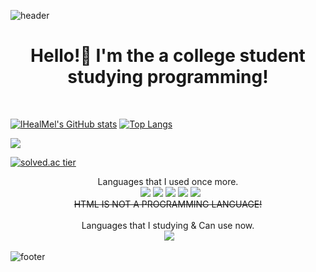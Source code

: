 ![header](https://capsule-render.vercel.app/api?type=Waving&color=gradient&height=300&section=header&text=lHealMel&fontSize=50)

<h1 align="center">Hello!👋 I'm the a college student studying programming!</h1>

<br>
           
[![lHealMel's GitHub stats](https://github-readme-stats.vercel.app/api?username=lHealMel&show_icons=true&theme=radical)](https://github.com/anuraghazra/github-readme-stats)
[![Top Langs](https://github-readme-stats.vercel.app/api/top-langs/?username=lHealMel&layout=compact&theme=radical)](https://github.com/anuraghazra/github-readme-stats)

<img src="https://img.shields.io/badge/BOJ-3766AB?style=for-the-badge&logo=appveyor&logo=pinboard&logoColor=white&link=https://www.acmicpc.net/user/mtn2072"></a>

[![solved.ac tier](http://mazassumnida.wtf/api/generate_badge?boj=mtn2072)](https://solved.ac/mtn2072)&nbsp;

<p align="center">
Languages that I used once more. 
           <br> &nbsp;
           <img src="https://img.shields.io/badge/Python-3766AB?style=flat-square&logo=Python&logoColor=white"></a>
           <img src="https://img.shields.io/badge/C-A8B9CC?style=flat-square&logo=C&logoColor=white"></a>
           <img src="https://img.shields.io/badge/Java-007396?style=flat-square&logo=Java&logoColor=white"></a>
           <img src="https://img.shields.io/badge/HTML-E34F26?style=flat-square&logo=HTML5&logoColor=white"></a>
           <img src="https://img.shields.io/badge/CSS-1572B6?style=flat-square&logo=CSS&logoColor=white"></a><br>
           <s>HTML IS NOT A PROGRAMMING LANGUAGE!</s><br><br>
Languages that I studying & Can use now. <br> &nbsp;
<img src="https://img.shields.io/badge/C-A8B9CC?style=flat-square&logo=C&logoColor=white">&nbsp;
</p>

![footer](https://capsule-render.vercel.app/api?type=Waving&color=gradient&height=200&section=footer&text=%20&fontSize=90)
